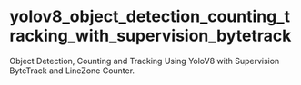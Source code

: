 # yolov8_object_detection_counting_tracking_with_supervision_bytetrack
Object Detection, Counting and Tracking Using YoloV8 with Supervision ByteTrack and LineZone Counter.
